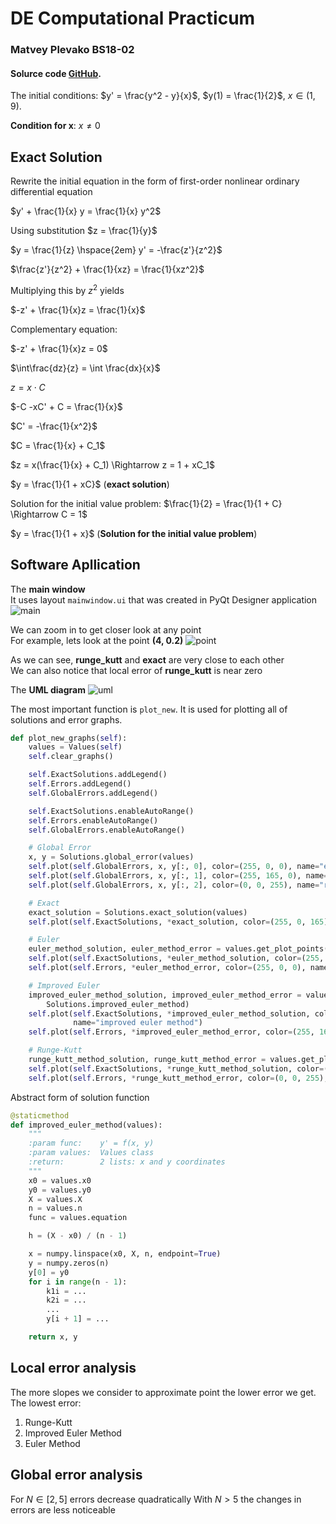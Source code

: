 # DE Computational Practicum
### Matvey Plevako BS18-02
#### Solurce code [GitHub](https://github.com/matveyplevako/DE-computational-assignment).

The initial conditions: $y' = \frac{y^2 - y}{x}$,  $y(1) = \frac{1}{2}$,  $x \in (1, 9)$.

**Condition for x**: $x \neq 0$

## Exact Solution

Rewrite the initial equation in the form of first-order nonlinear ordinary differential equation

$y' + \frac{1}{x} y = \frac{1}{x} y^2$

Using substitution $z = \frac{1}{y}$

$y = \frac{1}{z} \hspace{2em} y' = -\frac{z'}{z^2}$ 

$\frac{z'}{z^2} + \frac{1}{xz} = \frac{1}{xz^2}$

Multiplying this by $z^2$ yields

$-z' + \frac{1}{x}z = \frac{1}{x}$

Complementary equation:

$-z' + \frac{1}{x}z = 0$

$\int\frac{dz}{z} = \int \frac{dx}{x}$

$z = x \cdot C$

$-C -xC' + C = \frac{1}{x}$

$C' = -\frac{1}{x^2}$

$C = \frac{1}{x} + C_1$

$z = x(\frac{1}{x} + C_1)  \Rightarrow z = 1 + xC_1$

$y = \frac{1}{1 + xC}$ (**exact solution**)

Solution for the initial value problem:
$\frac{1}{2} = \frac{1}{1 + C} \Rightarrow C = 1$

$y = \frac{1}{1 + x}$ (**Solution for the initial value problem**)


## Software Apllication

The **main window** \
It uses layout `mainwindow.ui` that was created in PyQt Designer application
![main](https://drive.google.com/uc?authuser=0&id=1dU07Px_Y30NgNtmmCkY0h1wCvJem6GWh&export=download)

We can zoom in to get closer look at any point  \
For example, lets look at the point **(4, 0.2)**
![point](https://drive.google.com/uc?authuser=0&id=1I-grPuLMimcMPkDogZZfafgo2Y3EaSUY&export=download)

As we can see, **runge_kutt** and **exact** are very close to each other \
We can also notice that local error of **runge_kutt** is near zero

The **UML diagram**
![uml](https://drive.google.com/uc?authuser=0&id=1jkWDIiqHUwx9Pxar88H9WO87tcalr5a8&export=download)

The most important function is `plot_new`. It is used for plotting all of solutions and error graphs.

```python
def plot_new_graphs(self):
    values = Values(self)
    self.clear_graphs()

    self.ExactSolutions.addLegend()
    self.Errors.addLegend()
    self.GlobalErrors.addLegend()

    self.ExactSolutions.enableAutoRange()
    self.Errors.enableAutoRange()
    self.GlobalErrors.enableAutoRange()

    # Global Error
    x, y = Solutions.global_error(values)
    self.plot(self.GlobalErrors, x, y[:, 0], color=(255, 0, 0), name="euler method")
    self.plot(self.GlobalErrors, x, y[:, 1], color=(255, 165, 0), name="improved euler method")
    self.plot(self.GlobalErrors, x, y[:, 2], color=(0, 0, 255), name="runge kutt")

    # Exact
    exact_solution = Solutions.exact_solution(values)
    self.plot(self.ExactSolutions, *exact_solution, color=(255, 0, 165), name="exact")

    # Euler
    euler_method_solution, euler_method_error = values.get_plot_points(Solutions.euler_method)
    self.plot(self.ExactSolutions, *euler_method_solution, color=(255, 0, 0), name="euler method")
    self.plot(self.Errors, *euler_method_error, color=(255, 0, 0), name="euler method error")

    # Improved Euler
    improved_euler_method_solution, improved_euler_method_error = values.get_plot_points(
        Solutions.improved_euler_method)
    self.plot(self.ExactSolutions, *improved_euler_method_solution, color=(255, 165, 0),
              name="improved euler method")
    self.plot(self.Errors, *improved_euler_method_error, color=(255, 165, 0), name="improved euler method error")

    # Runge-Kutt
    runge_kutt_method_solution, runge_kutt_method_error = values.get_plot_points(Solutions.runge_kutt_method)
    self.plot(self.ExactSolutions, *runge_kutt_method_solution, color=(0, 0, 255), name="runge kutt")
    self.plot(self.Errors, *runge_kutt_method_error, color=(0, 0, 255), name="runge kutt error")
```

Abstract form of solution function

```python
@staticmethod
def improved_euler_method(values):
    """
    :param func:    y' = f(x, y)
    :param values:  Values class
    :return:        2 lists: x and y coordinates
    """
    x0 = values.x0
    y0 = values.y0
    X = values.X
    n = values.n
    func = values.equation

    h = (X - x0) / (n - 1)

    x = numpy.linspace(x0, X, n, endpoint=True)
    y = numpy.zeros(n)
    y[0] = y0
    for i in range(n - 1):
        k1i = ...
        k2i = ...
        ...
        y[i + 1] = ...

    return x, y
```

## Local error analysis
The more slopes we consider to approximate point the lower error we get.
The lowest error:
1. Runge-Kutt
2. Improved Euler Method
3. Euler Method 


## Global error analysis
For $N \in [2, 5]$ errors decrease quadratically
With $N > 5$ the changes in errors are less noticeable



